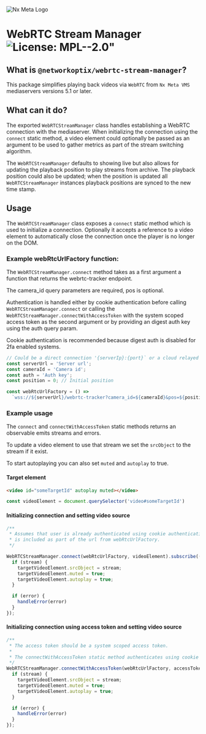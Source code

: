 ![Nx Meta Logo](https://meta.nxvms.com/static/images/logo.png)

# WebRTC Stream Manager ![License: MPL--2.0"](https://img.shields.io/badge/License-MPL--2.0-yellow.svg)

## What is `@networkoptix/webrtc-stream-manager`?

This package simplifies playing back videos via `WebRTC` from `Nx Meta VMS` mediaservers versions 5.1 or later.

## What can it do?

The exported `WebRTCStreamManager` class handles establishing a WebRTC connection with the mediaserver.
When initializing the connection using the `connect` static method, a video element could optionally
be passed as an argument to be used to gather metrics as part of the stream switching algorithm.

The `WebRTCStreamManager` defaults to showing live but also allows for updating the playback position
to play streams from archive. The playback position could also be updated; when the position is updated
all `WebRTCStreamManager` instances playback positions are synced to the new time stamp.

## Usage

The `WebRTCStreamManager` class exposes a `connect` static method which is used to initialize a connection.
Optionally it accepts a reference to a video element to automatically close the connection once the player
is no longer on the DOM.

### Example webRtcUrlFactory function:

The `WebRTCStreamManager.connect` method takes as a first argument a function that returns the
webrtc-tracker endpoint.

The camera_id query parameters are required, pos is optional.

Authentication is handled either by cookie authentication before calling `WebRTCStreamManager.connect`
or calling the `WebRTCStreamManager.connectWithAccessToken` with the system scoped access token as the
second argument or by providing an digest auth key using the auth query param.

Cookie authentication is recommended because digest auth is disabled for 2fa enabled systems.

```typescript
// Could be a direct connection '{serverIp}:{port}` or a cloud relayed connection '{serverId}.{cloudSystemId}.{relayUrl}'
const serverUrl = 'Server url';
const cameraId = 'Camera id';
const auth = 'Auth key';
const position = 0; // Initial position

const webRtcUrlFactory = () =>
  `wss://${serverUrl}/webrtc-tracker?camera_id=${cameraId}&pos=${position}&auth=${auth}`;
```

### Example usage

The `connect` and `connectWithAccessToken` static methods returns an observable emits streams and errors.

To update a video element to use that stream we set the `srcObject` to the stream if it exist.

To start autoplaying you can also set `muted` and `autoplay` to true.


#### Target element

```html
<video id="someTargetId" autoplay muted></video>
```

```typescript
const videoElement = document.querySelector('video#someTargetId')
```

#### Initializing connection and setting video source

```typescript
/**
 * Assumes that user is already authenticated using cookie authentication or an auth query param
 * is included as part of the url from webRtcUrlFactory.
 */

WebRTCStreamManager.connect(webRtcUrlFactory, videoElement).subscribe(([stream, error]) => {
  if (stream) {
    targetVideoElement.srcObject = stream;
    targetVideoElement.muted = true;
    targetVideoElement.autoplay = true;
  }

  if (error) {
    handleError(error)
  }
});
```
#### Initializing connection using access token and setting video source

```typescript
/**
 * The access token should be a system scoped access token.
 *
 * The connectWithAccessToken static method authenticates using cookie authentication automatically.
 */
WebRTCStreamManager.connectWithAccessToken(webRtcUrlFactory, accessToken, videoElement).subscribe(([stream, error]) => {
  if (stream) {
    targetVideoElement.srcObject = stream;
    targetVideoElement.muted = true;
    targetVideoElement.autoplay = true;
  }

  if (error) {
    handleError(error)
  }
});
```